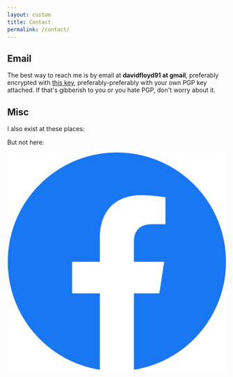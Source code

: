 ```yaml
---
layout: custom
title: Contact
permalink: /contact/
---
```

<script>
  document.addEventListener('DOMContentLoaded', e => {
    const contactLink = document.querySelector('#contact-link');
    contactLink.innerHTML = 'About';
    contactLink.setAttribute('href', '/about/');

    const contactDiv = document.querySelector('#contacts');
    const fbDiv = document.querySelector('#fb');
    const logoDir = '/assets/logos/';
    const contacts = [
      {file: 'li.png', tooltip: 'LinkedIn', url: 'https://www.linkedin.com/in/david-floyd-1a982886/'},
      {file: 'github.png', tooltip: 'Github', url: 'https://github.com/davidfloyd91'},
      {file: 'keybase.png', tooltip: 'Keybase', url: 'https://keybase.io/davidfloyd91'}
    ];

    contacts.map(contact => {
      let contactClass;
      let alt = contact.file.replace(/\..+/, '');

      if (alt !== 'fb') {
        return contactDiv.innerHTML += `
          <a class="contact-container" href=${contact.url} target="_blank" rel="noopener noreferrer">
            <img class="contact" src=${logoDir + contact.file} alt=${alt} title=${contact.tooltip} />
          </a>
        `;
      };
    });
  });
</script>

<h2>Email</h2>

The best way to reach me is by email at <b>davidfloyd91 at gmail</b>, preferably encrypted with <a href='/pgp/' target="_blank" rel="noopener noreferrer">this key</a>, preferably-preferably with your own PGP key attached. If that's gibberish to you or you hate PGP, don't worry about it.

<h2>Misc</h2>

I also exist at these places:

<div id="contacts"></div>

But not here:

<div id="fb">
  <a class="contact-container" href='https://www.facebook.com/help/250563911970368' target="_blank" rel="noopener noreferrer">
    <img class="contact" src="/assets/logos/fb.png" alt="fb" title="Facebook" />
  </a>
</div>
